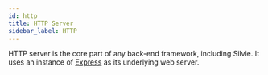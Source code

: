 ```yaml
---
id: http
title: HTTP Server
sidebar_label: HTTP
---
```


HTTP server is the core part of any back-end framework, including Silvie. It uses an instance of 
[Express](https://expressjs.com) as its underlying web server. 
